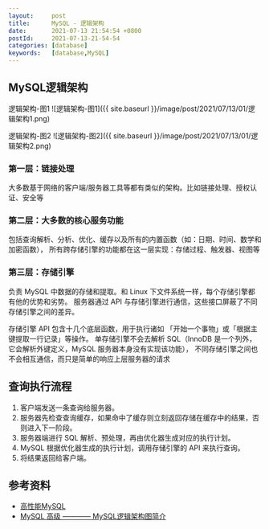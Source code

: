 ```yaml
---
layout:     post
title:      MySQL - 逻辑架构
date:       2021-07-13 21:54:54 +0800
postId:     2021-07-13-21-54-54
categories: [database]
keywords:   [database,MySQL]
---
```


## MySQL逻辑架构

逻辑架构-图1
![逻辑架构-图1]({{ site.baseurl }}/image/post/2021/07/13/01/逻辑架构1.png)

逻辑架构-图2
![逻辑架构-图2]({{ site.baseurl }}/image/post/2021/07/13/01/逻辑架构2.png)

### 第一层：链接处理
大多数基于网络的客户端/服务器工具等都有类似的架构。比如链接处理、授权认证、安全等

### 第二层：大多数的核心服务功能
包括查询解析、分析、优化、缓存以及所有的内置函数（如：日期、时间、数学和加密函数），
所有跨存储引擎的功能都在这一层实现：存储过程、触发器、视图等

### 第三层：存储引擎
负责 MySQL 中数据的存储和提取。和 Linux 下文件系统一样，每个存储引擎都有他的优势和劣势。
服务器通过 API 与存储引擎进行通信，这些接口屏蔽了不同存储引擎之间的差异。

存储引擎 API 包含十几个底层函数，用于执行诸如 「开始一个事物」或「根据主键提取一行记录」等操作。
单存储引擎不会去解析 SQL（InnoDB 是一个列外，它会解析外键定义，MySQL 服务器本身没有实现该功能），
不同存储引擎之间也不会相互通信，而只是简单的响应上层服务器的请求

## 查询执行流程
1) 客户端发送一条查询给服务器。
2) 服务器先检查查询缓存，如果命中了缓存则立刻返回存储在缓存中的结果，否则进入下一阶段。
3) 服务器端进行 SQL 解析、预处理，再由优化器生成对应的执行计划。
4) MySQL 根据优化器生成的执行计划，调用存储引擎的 API 来执行查询。
5) 将结果返回给客户端。

## 参考资料

* [高性能MySQL](https://book.douban.com/subject/23008813/)
* [MySQL 高级 ———— MySQL逻辑架构图简介](https://blog.csdn.net/u014745069/article/details/103550621)
